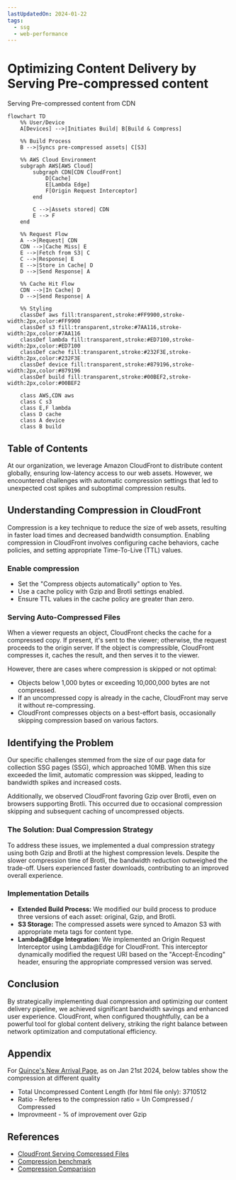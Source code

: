 ```yaml
---
lastUpdatedOn: 2024-01-22
tags:
  - ssg
  - web-performance
---
```


# Optimizing Content Delivery by Serving Pre-compressed content

Serving Pre-compressed content from CDN

```mermaid
flowchart TD
    %% User/Device
    A[Devices] -->|Initiates Build| B[Build & Compress]

    %% Build Process
    B -->|Syncs pre-compressed assets| C[S3]

    %% AWS Cloud Environment
    subgraph AWS[AWS Cloud]
        subgraph CDN[CDN CloudFront]
            D[Cache]
            E[Lambda Edge]
            F[Origin Request Interceptor]
        end

        C -->|Assets stored| CDN
        E --> F
    end

    %% Request Flow
    A -->|Request| CDN
    CDN -->|Cache Miss| E
    E -->|Fetch from S3| C
    C -->|Response| E
    E -->|Store in Cache| D
    D -->|Send Response| A

    %% Cache Hit Flow
    CDN -->|In Cache| D
    D -->|Send Response| A

    %% Styling
    classDef aws fill:transparent,stroke:#FF9900,stroke-width:2px,color:#FF9900
    classDef s3 fill:transparent,stroke:#7AA116,stroke-width:2px,color:#7AA116
    classDef lambda fill:transparent,stroke:#ED7100,stroke-width:2px,color:#ED7100
    classDef cache fill:transparent,stroke:#232F3E,stroke-width:2px,color:#232F3E
    classDef device fill:transparent,stroke:#879196,stroke-width:2px,color:#879196
    classDef build fill:transparent,stroke:#00BEF2,stroke-width:2px,color:#00BEF2

    class AWS,CDN aws
    class C s3
    class E,F lambda
    class D cache
    class A device
    class B build
```

## Table of Contents

At our organization, we leverage Amazon CloudFront to distribute content globally, ensuring low-latency access to our web assets. However, we encountered challenges with automatic compression settings that led to unexpected cost spikes and suboptimal compression results.

## Understanding Compression in CloudFront

Compression is a key technique to reduce the size of web assets, resulting in faster load times and decreased bandwidth consumption. Enabling compression in CloudFront involves configuring cache behaviors, cache policies, and setting appropriate Time-To-Live (TTL) values.

### Enable compression

- Set the "Compress objects automatically" option to Yes.
- Use a cache policy with Gzip and Brotli settings enabled.
- Ensure TTL values in the cache policy are greater than zero.

### Serving Auto-Compressed Files

When a viewer requests an object, CloudFront checks the cache for a compressed copy. If present, it's sent to the viewer; otherwise, the request proceeds to the origin server. If the object is compressible, CloudFront compresses it, caches the result, and then serves it to the viewer.

However, there are cases where compression is skipped or not optimal:

- Objects below 1,000 bytes or exceeding 10,000,000 bytes are not compressed.
- If an uncompressed copy is already in the cache, CloudFront may serve it without re-compressing.
- CloudFront compresses objects on a best-effort basis, occasionally skipping compression based on various factors.

## Identifying the Problem

Our specific challenges stemmed from the size of our page data for collection SSG pages (SSG), which approached 10MB. When this size exceeded the limit, automatic compression was skipped, leading to bandwidth spikes and increased costs.

Additionally, we observed CloudFront favoring Gzip over Brotli, even on browsers supporting Brotli. This occurred due to occasional compression skipping and subsequent caching of uncompressed objects.

### The Solution: Dual Compression Strategy

To address these issues, we implemented a dual compression strategy using both Gzip and Brotli at the highest compression levels. Despite the slower compression time of Brotli, the bandwidth reduction outweighed the trade-off. Users experienced faster downloads, contributing to an improved overall experience.

### Implementation Details

- **Extended Build Process:** We modified our build process to produce three versions of each asset: original, Gzip, and Brotli.
- **S3 Storage:** The compressed assets were synced to Amazon S3 with appropriate meta tags for content type.
- **Lambda@Edge Integration:** We implemented an Origin Request Interceptor using Lambda@Edge for CloudFront. This interceptor dynamically modified the request URI based on the "Accept-Encoding" header, ensuring the appropriate compressed version was served.

## Conclusion

By strategically implementing dual compression and optimizing our content delivery pipeline, we achieved significant bandwidth savings and enhanced user experience. CloudFront, when configured thoughtfully, can be a powerful tool for global content delivery, striking the right balance between network optimization and computational efficiency.

## Appendix

For [Quince's New Arrival Page](https://www.quince.com/all/new-arrivals), as on Jan 21st 2024, below tables show the compression at different quality

- Total Uncompressed Content Length (for html file only): 3710512
- Ratio - Referes to the compression ratio = Un Compressed / Compressed
- Improvmeent - % of improvement over Gzip

## References

- [CloudFront Serving Compressed Files](https://docs.aws.amazon.com/AmazonCloudFront/latest/DeveloperGuide/ServingCompressedFiles.html)
- [Compression benchmark](https://quixdb.github.io/squash-benchmark/#results)
- [Compression Comparision](https://projects.sujeet.pro/compression-comparision/)

